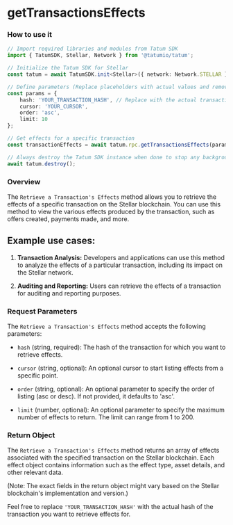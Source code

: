 # getTransactionsEffects

### How to use it

```typescript
// Import required libraries and modules from Tatum SDK
import { TatumSDK, Stellar, Network } from '@tatumio/tatum';

// Initialize the Tatum SDK for Stellar
const tatum = await TatumSDK.init<Stellar>({ network: Network.STELLAR });

// Define parameters (Replace placeholders with actual values and remove redundant)
const params = {
    hash: 'YOUR_TRANSACTION_HASH', // Replace with the actual transaction hash
    cursor: 'YOUR_CURSOR',
    order: 'asc',
    limit: 10
};

// Get effects for a specific transaction
const transactionEffects = await tatum.rpc.getTransactionsEffects(params);

// Always destroy the Tatum SDK instance when done to stop any background processes
await tatum.destroy();
```

### Overview

The `Retrieve a Transaction's Effects` method allows you to retrieve the effects of a specific transaction on the Stellar blockchain. You can use this method to view the various effects produced by the transaction, such as offers created, payments made, and more.

## Example use cases:

1. **Transaction Analysis:**
   Developers and applications can use this method to analyze the effects of a particular transaction, including its impact on the Stellar network.

2. **Auditing and Reporting:**
   Users can retrieve the effects of a transaction for auditing and reporting purposes.

### Request Parameters

The `Retrieve a Transaction's Effects` method accepts the following parameters:

- `hash` (string, required):
  The hash of the transaction for which you want to retrieve effects.

- `cursor` (string, optional):
  An optional cursor to start listing effects from a specific point.

- `order` (string, optional):
  An optional parameter to specify the order of listing (asc or desc). If not provided, it defaults to 'asc'.

- `limit` (number, optional):
  An optional parameter to specify the maximum number of effects to return. The limit can range from 1 to 200.

### Return Object

The `Retrieve a Transaction's Effects` method returns an array of effects associated with the specified transaction on the Stellar blockchain. Each effect object contains information such as the effect type, asset details, and other relevant data.

(Note: The exact fields in the return object might vary based on the Stellar blockchain's implementation and version.)

Feel free to replace `'YOUR_TRANSACTION_HASH'` with the actual hash of the transaction you want to retrieve effects for.
